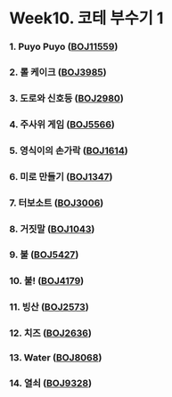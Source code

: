 # Week10. 코테 부수기 1

### 1. Puyo Puyo ([BOJ11559](https://boj.kr/11559))

### 2. 롤 케이크 ([BOJ3985](https://boj.kr/3985))

### 3. 도로와 신호등 ([BOJ2980](https://boj.kr/2980))

### 4. 주사위 게임 ([BOJ5566](https://boj.kr/5566))

### 5. 영식이의 손가락 ([BOJ1614](https://boj.kr/1614))

### 6. 미로 만들기 ([BOJ1347](https://boj.kr/1347))

### 7. 터보소트 ([BOJ3006](https://boj.kr/3006))

### 8. 거짓말 ([BOJ1043](https://boj.kr/1043))

### 9. 불 ([BOJ5427](https://boj.kr/5427))

### 10. 불! ([BOJ4179](https://boj.kr/4179))

### 11. 빙산 ([BOJ2573](https://boj.kr/2573))

### 12. 치즈 ([BOJ2636](https://boj.kr/2636))

### 13. Water ([BOJ8068](https://boj.kr/8068))

### 14. 열쇠 ([BOJ9328](https://boj.kr/9328))
